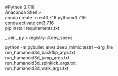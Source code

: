 #Python 3.7.16  
Anaconda Shell >  
conda create -n ent3.7.16 python=3.7.16  
conda activate ent3.7.16  
pip install requirements.txt  

_ _init_ _.py > registry: #.env_specs  

python -m pybullet_envs.deep_mimic.testrl --arg_file run_humanoid3d_backflip_args.txt  
run_humanoid3d_jump_args.txt  
run_humanoid3d_spinkick_args.txt  
run_humanoid3d_walk_args.txt  
